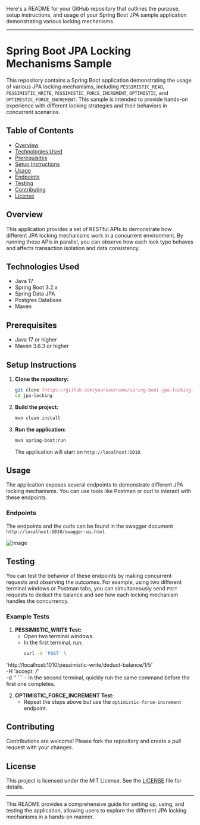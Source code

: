 Here's a README for your GitHub repository that outlines the purpose, setup instructions, and usage of your Spring Boot JPA sample application demonstrating various locking mechanisms.

---

# Spring Boot JPA Locking Mechanisms Sample

This repository contains a Spring Boot application demonstrating the usage of various JPA locking mechanisms, including `PESSIMISTIC_READ`, `PESSIMISTIC_WRITE`, `PESSIMISTIC_FORCE_INCREMENT`, `OPTIMISTIC`, and `OPTIMISTIC_FORCE_INCREMENT`. This sample is intended to provide hands-on experience with different locking strategies and their behaviors in concurrent scenarios.


## Table of Contents
- [Overview](#overview)
- [Technologies Used](#technologies-used)
- [Prerequisites](#prerequisites)
- [Setup Instructions](#setup-instructions)
- [Usage](#usage)
- [Endpoints](#endpoints)
- [Testing](#testing)
- [Contributing](#contributing)
- [License](#license)

## Overview
This application provides a set of RESTful APIs to demonstrate how different JPA locking mechanisms work in a concurrent environment. By running these APIs in parallel, you can observe how each lock type behaves and affects transaction isolation and data consistency.

## Technologies Used
- Java 17
- Spring Boot 3.2.x
- Spring Data JPA
- Postgres Database 
- Maven

## Prerequisites
- Java 17 or higher
- Maven 3.6.3 or higher

## Setup Instructions
1. **Clone the repository:**
   ```sh
   git clone [https://github.com/yourusername/spring-boot-jpa-locking-sample.git](https://github.com/lahirudanushka/spring-boot-jpa-locking.git)
   cd jpa-locking
   ```

2. **Build the project:**
   ```sh
   mvn clean install
   ```

3. **Run the application:**
   ```sh
   mvn spring-boot:run
   ```

   The application will start on `http://localhost:1010`.

## Usage
The application exposes several endpoints to demonstrate different JPA locking mechanisms. You can use tools like Postman or curl to interact with these endpoints.

### Endpoints
The endpoints and the curls can be found in the swagger document `http://localhost:1010/swagger-ui.html`

![image](https://github.com/user-attachments/assets/063821c3-d962-426e-9cc1-4e3d9f6f1676)


## Testing
You can test the behavior of these endpoints by making concurrent requests and observing the outcomes. For example, using two different terminal windows or Postman tabs, you can simultaneously send `POST` requests to deduct the balance and see how each locking mechanism handles the concurrency.

### Example Tests
1. **PESSIMISTIC_WRITE Test:**
    - Open two terminal windows.
    - In the first terminal, run:
      ```sh
      curl -X 'POST' \
'http://localhost:1010/pessimistic-write/deduct-balance/1/5' \
-H 'accept: */*' \
-d ''
      ```
    - In the second terminal, quickly run the same command before the first one completes.

2. **OPTIMISTIC_FORCE_INCREMENT Test:**
    - Repeat the steps above but use the `optimistic-force-increment` endpoint.

## Contributing
Contributions are welcome! Please fork the repository and create a pull request with your changes.

## License
This project is licensed under the MIT License. See the [LICENSE](LICENSE) file for details.

---

This README provides a comprehensive guide for setting up, using, and testing the application, allowing users to explore the different JPA locking mechanisms in a hands-on manner.
